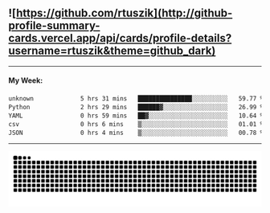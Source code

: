 ## ![https://github.com/rtuszik](http://github-profile-summary-cards.vercel.app/api/cards/profile-details?username=rtuszik&theme=github_dark)

---
#### My Week:

<!--START_SECTION:waka-->

```txt
unknown             5 hrs 31 mins   ███████████████░░░░░░░░░░   59.77 %
Python              2 hrs 29 mins   ██████▓░░░░░░░░░░░░░░░░░░   26.99 %
YAML                0 hrs 59 mins   ██▓░░░░░░░░░░░░░░░░░░░░░░   10.64 %
csv                 0 hrs 6 mins    ▒░░░░░░░░░░░░░░░░░░░░░░░░   01.01 %
JSON                0 hrs 4 mins    ▒░░░░░░░░░░░░░░░░░░░░░░░░   00.78 %
```

<!--END_SECTION:waka-->

---

![](https://raw.githubusercontent.com/rtuszik/rtuszik/output/github-contribution-grid-snake-dark.svg)
